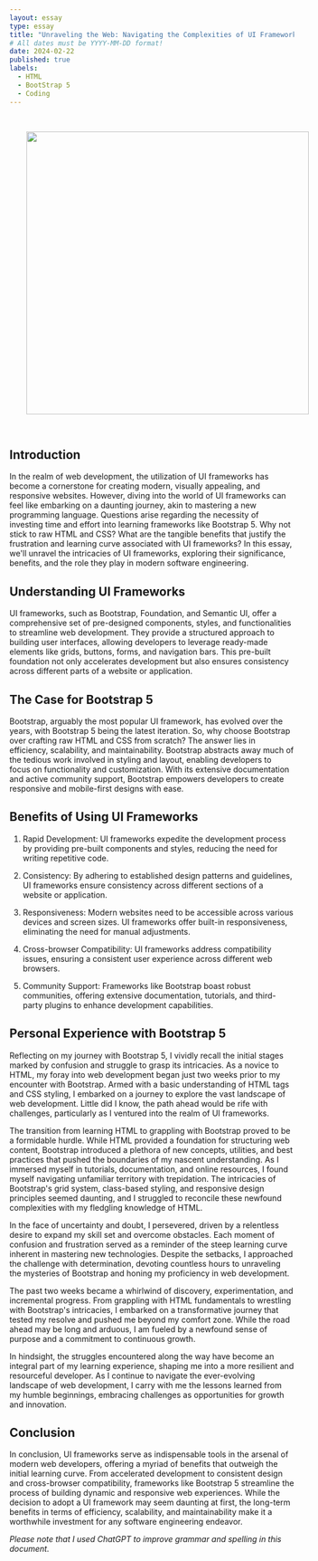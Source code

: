 ```yaml
---
layout: essay
type: essay
title: "Unraveling the Web: Navigating the Complexities of UI Frameworks"
# All dates must be YYYY-MM-DD format!
date: 2024-02-22
published: true
labels:
  - HTML
  - BootStrap 5
  - Coding
---
```

<div align="center">
<img src='https://github.com/ktam808/ktam808.github.io/blob/main/img/UI-GIF.gif?raw=true' width='500' HSPACE='30' VSPACE='30'> 
</div>

## Introduction

In the realm of web development, the utilization of UI frameworks has become a cornerstone for creating modern, visually appealing, and responsive websites. However, diving into the world of UI frameworks can feel like embarking on a daunting journey, akin to mastering a new programming language. Questions arise regarding the necessity of investing time and effort into learning frameworks like Bootstrap 5. Why not stick to raw HTML and CSS? What are the tangible benefits that justify the frustration and learning curve associated with UI frameworks? In this essay, we'll unravel the intricacies of UI frameworks, exploring their significance, benefits, and the role they play in modern software engineering.

## Understanding UI Frameworks

UI frameworks, such as Bootstrap, Foundation, and Semantic UI, offer a comprehensive set of pre-designed components, styles, and functionalities to streamline web development. They provide a structured approach to building user interfaces, allowing developers to leverage ready-made elements like grids, buttons, forms, and navigation bars. This pre-built foundation not only accelerates development but also ensures consistency across different parts of a website or application.

## The Case for Bootstrap 5

Bootstrap, arguably the most popular UI framework, has evolved over the years, with Bootstrap 5 being the latest iteration. So, why choose Bootstrap over crafting raw HTML and CSS from scratch? The answer lies in efficiency, scalability, and maintainability. Bootstrap abstracts away much of the tedious work involved in styling and layout, enabling developers to focus on functionality and customization. With its extensive documentation and active community support, Bootstrap empowers developers to create responsive and mobile-first designs with ease.

## Benefits of Using UI Frameworks

1. Rapid Development: UI frameworks expedite the development process by providing pre-built components and styles, reducing the need for writing repetitive code.

2. Consistency: By adhering to established design patterns and guidelines, UI frameworks ensure consistency across different sections of a website or application.

3. Responsiveness: Modern websites need to be accessible across various devices and screen sizes. UI frameworks offer built-in responsiveness, eliminating the need for manual adjustments.

4. Cross-browser Compatibility: UI frameworks address compatibility issues, ensuring a consistent user experience across different web browsers.

5. Community Support: Frameworks like Bootstrap boast robust communities, offering extensive documentation, tutorials, and third-party plugins to enhance development capabilities.

## Personal Experience with Bootstrap 5

Reflecting on my journey with Bootstrap 5, I vividly recall the initial stages marked by confusion and struggle to grasp its intricacies. As a novice to HTML, my foray into web development began just two weeks prior to my encounter with Bootstrap. Armed with a basic understanding of HTML tags and CSS styling, I embarked on a journey to explore the vast landscape of web development. Little did I know, the path ahead would be rife with challenges, particularly as I ventured into the realm of UI frameworks.

The transition from learning HTML to grappling with Bootstrap proved to be a formidable hurdle. While HTML provided a foundation for structuring web content, Bootstrap introduced a plethora of new concepts, utilities, and best practices that pushed the boundaries of my nascent understanding. As I immersed myself in tutorials, documentation, and online resources, I found myself navigating unfamiliar territory with trepidation. The intricacies of Bootstrap's grid system, class-based styling, and responsive design principles seemed daunting, and I struggled to reconcile these newfound complexities with my fledgling knowledge of HTML.

In the face of uncertainty and doubt, I persevered, driven by a relentless desire to expand my skill set and overcome obstacles. Each moment of confusion and frustration served as a reminder of the steep learning curve inherent in mastering new technologies. Despite the setbacks, I approached the challenge with determination, devoting countless hours to unraveling the mysteries of Bootstrap and honing my proficiency in web development.

The past two weeks became a whirlwind of discovery, experimentation, and incremental progress. From grappling with HTML fundamentals to wrestling with Bootstrap's intricacies, I embarked on a transformative journey that tested my resolve and pushed me beyond my comfort zone. While the road ahead may be long and arduous, I am fueled by a newfound sense of purpose and a commitment to continuous growth.

In hindsight, the struggles encountered along the way have become an integral part of my learning experience, shaping me into a more resilient and resourceful developer. As I continue to navigate the ever-evolving landscape of web development, I carry with me the lessons learned from my humble beginnings, embracing challenges as opportunities for growth and innovation.

## Conclusion

In conclusion, UI frameworks serve as indispensable tools in the arsenal of modern web developers, offering a myriad of benefits that outweigh the initial learning curve. From accelerated development to consistent design and cross-browser compatibility, frameworks like Bootstrap 5 streamline the process of building dynamic and responsive web experiences. While the decision to adopt a UI framework may seem daunting at first, the long-term benefits in terms of efficiency, scalability, and maintainability make it a worthwhile investment for any software engineering endeavor.


*Please note that I used ChatGPT to improve grammar and spelling in this document.*
